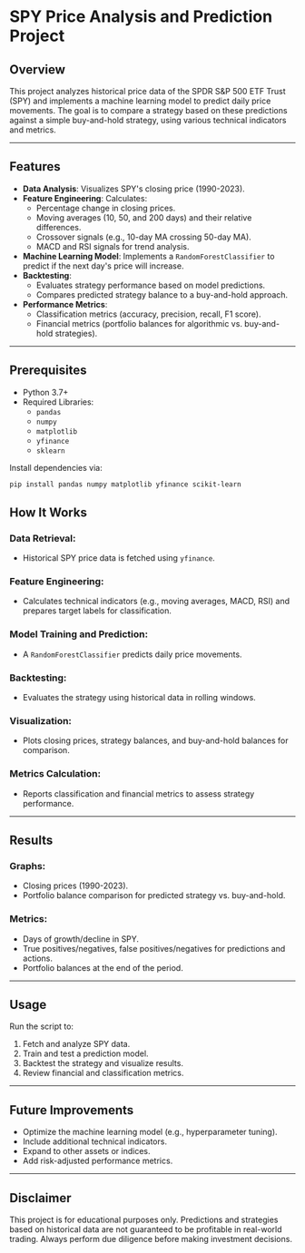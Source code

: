 # SPY Price Analysis and Prediction Project

## Overview
This project analyzes historical price data of the SPDR S&P 500 ETF Trust (SPY) and implements a machine learning model to predict daily price movements. The goal is to compare a strategy based on these predictions against a simple buy-and-hold strategy, using various technical indicators and metrics.

---

## Features
- **Data Analysis**: Visualizes SPY's closing price (1990-2023).
- **Feature Engineering**: Calculates:
  - Percentage change in closing prices.
  - Moving averages (10, 50, and 200 days) and their relative differences.
  - Crossover signals (e.g., 10-day MA crossing 50-day MA).
  - MACD and RSI signals for trend analysis.
- **Machine Learning Model**: Implements a `RandomForestClassifier` to predict if the next day's price will increase.
- **Backtesting**:
  - Evaluates strategy performance based on model predictions.
  - Compares predicted strategy balance to a buy-and-hold approach.
- **Performance Metrics**:
  - Classification metrics (accuracy, precision, recall, F1 score).
  - Financial metrics (portfolio balances for algorithmic vs. buy-and-hold strategies).

---

## Prerequisites
- Python 3.7+
- Required Libraries:
  - `pandas`
  - `numpy`
  - `matplotlib`
  - `yfinance`
  - `sklearn`

Install dependencies via:
```bash
pip install pandas numpy matplotlib yfinance scikit-learn
```

## How It Works
### Data Retrieval:
- Historical SPY price data is fetched using `yfinance`.

### Feature Engineering:
- Calculates technical indicators (e.g., moving averages, MACD, RSI) and prepares target labels for classification.

### Model Training and Prediction:
- A `RandomForestClassifier` predicts daily price movements.

### Backtesting:
- Evaluates the strategy using historical data in rolling windows.

### Visualization:
- Plots closing prices, strategy balances, and buy-and-hold balances for comparison.

### Metrics Calculation:
- Reports classification and financial metrics to assess strategy performance.

---

## Results
### Graphs:
- Closing prices (1990-2023).
- Portfolio balance comparison for predicted strategy vs. buy-and-hold.

### Metrics:
- Days of growth/decline in SPY.
- True positives/negatives, false positives/negatives for predictions and actions.
- Portfolio balances at the end of the period.

---

## Usage
Run the script to:
1. Fetch and analyze SPY data.
2. Train and test a prediction model.
3. Backtest the strategy and visualize results.
4. Review financial and classification metrics.

---

## Future Improvements
- Optimize the machine learning model (e.g., hyperparameter tuning).
- Include additional technical indicators.
- Expand to other assets or indices.
- Add risk-adjusted performance metrics.

---

## Disclaimer
This project is for educational purposes only. Predictions and strategies based on historical data are not guaranteed to be profitable in real-world trading. Always perform due diligence before making investment decisions.
